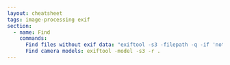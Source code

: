 ```yaml
---
layout: cheatsheet
tags: image-processing exif
section:
  - name: Find
    commands:
      Find files without exif data: "exiftool -s3 -filepath -q -if 'not $exif:all' -r <YOUR_DIRECTORY_TO_SCAN>"
      Find camera models: exiftool -model -s3 -r .
---
```

